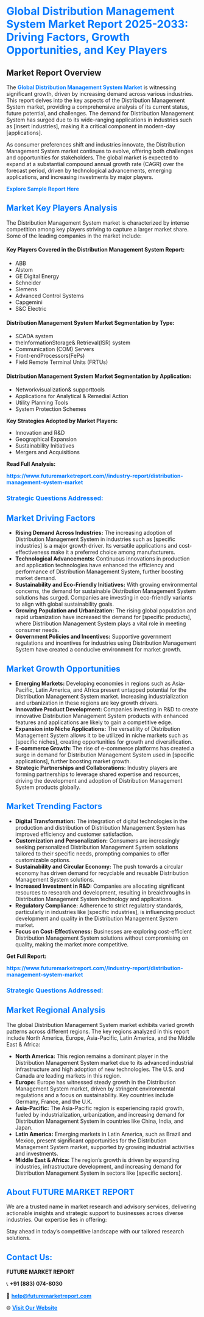 <h1 style="color: #007BFF;">Global Distribution Management System Market Report 2025-2033: Driving Factors, Growth Opportunities, and Key Players</h1>

<section id="overview">
<h2>Market Report Overview</h2>
<p>The <a href="https://www.futuremarketreport.com//industry-report/distribution-management-system-market" style="color: #007BFF; text-decoration: none;"><strong>Global Distribution Management System Market</strong></a> is witnessing significant growth, driven by increasing demand across various industries. This report delves into the key aspects of the Distribution Management System market, providing a comprehensive analysis of its current status, future potential, and challenges. The demand for Distribution Management System has surged due to its wide-ranging applications in industries such as [insert industries], making it a critical component in modern-day [applications].</p>
<p>As consumer preferences shift and industries innovate, the Distribution Management System market continues to evolve, offering both challenges and opportunities for stakeholders. The global market is expected to expand at a substantial compound annual growth rate (CAGR) over the forecast period, driven by technological advancements, emerging applications, and increasing investments by major players.</p>
</section>

<section id="overview">
<p><a href="https://www.futuremarketreport.com//request-sample/reportId=56807" style="color: #007BFF; text-decoration: none;"><strong>Explore Sample Report Here</strong></a></p>
</section>

<section id="key-players">
<h2 style="color: #007BFF;">Market Key Players Analysis</h2>
<p>The Distribution Management System market is characterized by intense competition among key players striving to capture a larger market share. Some of the leading companies in the market include:</p>
<h4>Key Players Covered in the Distribution Management System Report:</h4>
<ul><li>ABB</li><li>Alstom</li><li>GE Digital Energy</li><li>Schneider</li><li>Siemens</li><li>Advanced Control Systems</li><li>Capgemini</li><li>S&amp;C Electric</li></ul>
<h4>Distribution Management System Market Segmentation by Type:</h4>
<ul><li>SCADA system</li><li>theInformationStorage&amp; Retrieval(ISR) system</li><li>Communication (COM) Servers</li><li>Front-endProcessors(FePs)</li><li>Field Remote Terminal Units (FRTUs)</li></ul>

<h4>Distribution Management System Market Segmentation by Application:</h4>
<ul><li>Networkvisualization&amp; supporttools</li><li>Applications for Analytical &amp; Remedial Action</li><li>Utility Planning Tools</li><li>System Protection Schemes</li></ul>
<p><strong>Key Strategies Adopted by Market Players:</strong></p>
<ul>
<li>Innovation and R&D</li>
<li>Geographical Expansion</li>
<li>Sustainability Initiatives</li>
<li>Mergers and Acquisitions</li>
</ul>
</section>

<section>
<p><strong>Read Full Analysis: </strong></p><a href="https://www.futuremarketreport.com//industry-report/distribution-management-system-market" style="color: #007BFF; text-decoration: none;"><strong>https://www.futuremarketreport.com//industry-report/distribution-management-system-market</strong></a>
<h3 style="color: #007BFF;">Strategic Questions Addressed:</h3>
</section>

<section id="driving-factors">
<h2 style="color: #007BFF;">Market Driving Factors</h2>
<ul>
<li><strong>Rising Demand Across Industries:</strong> The increasing adoption of Distribution Management System in industries such as [specific industries] is a major growth driver. Its versatile applications and cost-effectiveness make it a preferred choice among manufacturers.</li>
<li><strong>Technological Advancements:</strong> Continuous innovations in production and application technologies have enhanced the efficiency and performance of Distribution Management System, further boosting market demand.</li>
<li><strong>Sustainability and Eco-Friendly Initiatives:</strong> With growing environmental concerns, the demand for sustainable Distribution Management System solutions has surged. Companies are investing in eco-friendly variants to align with global sustainability goals.</li>
<li><strong>Growing Population and Urbanization:</strong> The rising global population and rapid urbanization have increased the demand for [specific products], where Distribution Management System plays a vital role in meeting consumer needs.</li>
<li><strong>Government Policies and Incentives:</strong> Supportive government regulations and incentives for industries using Distribution Management System have created a conducive environment for market growth.</li>
</ul>
</section>

<section id="growth-opportunities">
<h2 style="color: #007BFF;">Market Growth Opportunities</h2>
<ul>
<li><strong>Emerging Markets:</strong> Developing economies in regions such as Asia-Pacific, Latin America, and Africa present untapped potential for the Distribution Management System market. Increasing industrialization and urbanization in these regions are key growth drivers.</li>
<li><strong>Innovative Product Development:</strong> Companies investing in R&D to create innovative Distribution Management System products with enhanced features and applications are likely to gain a competitive edge.</li>
<li><strong>Expansion into Niche Applications:</strong> The versatility of Distribution Management System allows it to be utilized in niche markets such as [specific niches], creating opportunities for growth and diversification.</li>
<li><strong>E-commerce Growth:</strong> The rise of e-commerce platforms has created a surge in demand for Distribution Management System used in [specific applications], further boosting market growth.</li>
<li><strong>Strategic Partnerships and Collaborations:</strong> Industry players are forming partnerships to leverage shared expertise and resources, driving the development and adoption of Distribution Management System products globally.</li>
</ul>
</section>

<section id="trending-factors">
<h2 style="color: #007BFF;">Market Trending Factors</h2>
<ul>
<li><strong>Digital Transformation:</strong> The integration of digital technologies in the production and distribution of Distribution Management System has improved efficiency and customer satisfaction.</li>
<li><strong>Customization and Personalization:</strong> Consumers are increasingly seeking personalized Distribution Management System solutions tailored to their specific needs, prompting companies to offer customizable options.</li>
<li><strong>Sustainability and Circular Economy:</strong> The push towards a circular economy has driven demand for recyclable and reusable Distribution Management System solutions.</li>
<li><strong>Increased Investment in R&D:</strong> Companies are allocating significant resources to research and development, resulting in breakthroughs in Distribution Management System technology and applications.</li>
<li><strong>Regulatory Compliance:</strong> Adherence to strict regulatory standards, particularly in industries like [specific industries], is influencing product development and quality in the Distribution Management System market.</li>
<li><strong>Focus on Cost-Effectiveness:</strong> Businesses are exploring cost-efficient Distribution Management System solutions without compromising on quality, making the market more competitive.</li>
</ul>
</section>

<section>
<p><strong>Get Full Report: </strong></p><a href="https://www.futuremarketreport.com//industry-report/distribution-management-system-market" style="color: #007BFF; text-decoration: none;"><strong>https://www.futuremarketreport.com//industry-report/distribution-management-system-market</strong></a>
<h3 style="color: #007BFF;">Strategic Questions Addressed:</h3>
</section>


<section id="regional-analysis">
<h2 style="color: #007BFF;">Market Regional Analysis</h2>
<p>The global Distribution Management System market exhibits varied growth patterns across different regions. The key regions analyzed in this report include North America, Europe, Asia-Pacific, Latin America, and the Middle East & Africa:</p>
<ul>
<li><strong>North America:</strong> This region remains a dominant player in the Distribution Management System market due to its advanced industrial infrastructure and high adoption of new technologies. The U.S. and Canada are leading markets in this region.</li>
<li><strong>Europe:</strong> Europe has witnessed steady growth in the Distribution Management System market, driven by stringent environmental regulations and a focus on sustainability. Key countries include Germany, France, and the U.K.</li>
<li><strong>Asia-Pacific:</strong> The Asia-Pacific region is experiencing rapid growth, fueled by industrialization, urbanization, and increasing demand for Distribution Management System in countries like China, India, and Japan.</li>
<li><strong>Latin America:</strong> Emerging markets in Latin America, such as Brazil and Mexico, present significant opportunities for the Distribution Management System market, supported by growing industrial activities and investments.</li>
<li><strong>Middle East & Africa:</strong> The region’s growth is driven by expanding industries, infrastructure development, and increasing demand for Distribution Management System in sectors like [specific sectors].</li>
</ul>
</section>

<footer>
<h2 style="color: #007BFF;">About FUTURE MARKET REPORT</h2>
<p>We are a trusted name in market research and advisory services, delivering actionable insights and strategic support to businesses across diverse industries. Our expertise lies in offering:</p>

<p>Stay ahead in today’s competitive landscape with our tailored research solutions.</p>

<h2 style="color: #007BFF;">Contact Us:</h2>
<p><strong>FUTURE MARKET REPORT</strong></p>
<p>📞 <strong>+91 (883) 074-8030</strong></p>
<p>📧 <strong><a href="mailto:help@futuremarketreport.com" style="color: #007BFF;">help@futuremarketreport.com</a></strong></p>
<p>🌐 <strong><a href="https://www.futuremarketreport.com/" style="color: #007BFF;">Visit Our Website</a></strong></p>
</footer>